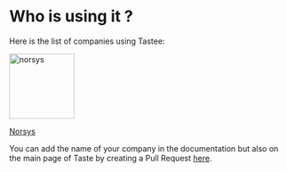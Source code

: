 # Who is using it ?

Here is the list of companies using Tastee:

<img alt="norsys " src="https://avatars1.githubusercontent.com/u/2487851?s=200&v=4" width="117"> 
 
[Norsys](https://www.norsys.fr)

You can add the name of your company in the documentation but also on the main page of Taste by creating a Pull Request [here](https://github.com/tastee/tastee.github.io).
